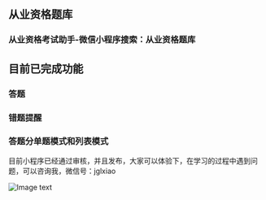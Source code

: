 

## 从业资格题库
### 从业资格考试助手-微信小程序搜索：从业资格题库

## 目前已完成功能
### 答题
### 错题提醒
### 答题分单题模式和列表模式

目前小程序已经通过审核，并且发布，大家可以体验下，在学习的过程中遇到问题，可以咨询我，微信号：jglxiao

![Image text]( https://s2.ax1x.com/2019/11/26/MzGay4.jpg)
